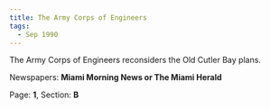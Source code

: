 ```yaml
---  
title: The Army Corps of Engineers  
tags:  
  - Sep 1990  
---  
```

  
The Army Corps of Engineers reconsiders the Old Cutler Bay plans.  
  
Newspapers: **Miami Morning News or The Miami Herald**  
  
Page: **1**, Section: **B** 
